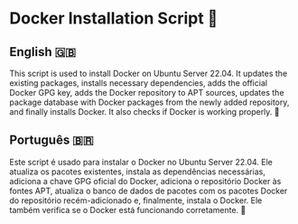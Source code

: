 # Docker Installation Script 🐳

## English 🇬🇧
This script is used to install Docker on Ubuntu Server 22.04. It updates the existing packages, installs necessary dependencies, adds the official Docker GPG key, adds the Docker repository to APT sources, updates the package database with Docker packages from the newly added repository, and finally installs Docker. It also checks if Docker is working properly. 🚀

## Português 🇧🇷
Este script é usado para instalar o Docker no Ubuntu Server 22.04. Ele atualiza os pacotes existentes, instala as dependências necessárias, adiciona a chave GPG oficial do Docker, adiciona o repositório Docker às fontes APT, atualiza o banco de dados de pacotes com os pacotes Docker do repositório recém-adicionado e, finalmente, instala o Docker. Ele também verifica se o Docker está funcionando corretamente. 🚀
